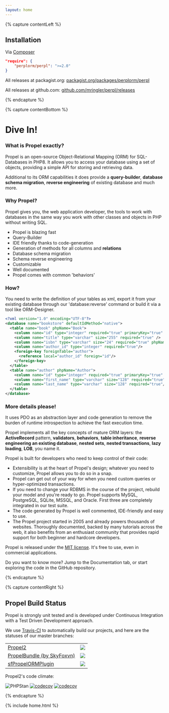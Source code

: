 ```yaml
---
layout: home
---
```




{% capture contentLeft %}
## Installation ##

Via [Composer](https://packagist.org/)

```json
"require": {
    "perplorm/perpl": ">=2.0"
}
```

All releases at packagist.org: [packagist.org/packages/perplorm/perpl](https://packagist.org/packages/perplorm/perpl)

All releases at github.com: [github.com/mringler/perpl/releases](https://github.com/mringler/perpl/releases)

{% endcapture %}


{% capture contentBottom %}
# Dive In! #


### What is Propel exactly? ###

Propel is an open-source Object-Relational Mapping (ORM) for SQL-Databases in PHP8.
It allows you to access your database using a set of objects, providing a simple API for storing and retrieving data.

Additional to its ORM capabilities it does provide a **query-builder**, **database schema migration**, **reverse engineering** of existing database and much more.

### Why Propel? ###

Propel gives you, the web application developer, the tools to work with databases in the same way you work with
other classes and objects in PHP without writing SQL.

* Propel is blazing fast
* Query-Builder
* IDE friendly thanks to code-generation
* Generation of methods for all columns and **relations**
* Database schema migration
* Schema reverse engineering
* Customizable
* Well documented
* Propel comes with common 'behaviors'

### How? ###

You need to write the definition of your tables as xml, export it from your existing database through our 'database:reverse' command or
build it via a tool like ORM-Designer.

```xml
<?xml version="1.0" encoding="UTF-8"?>
<database name="bookstore" defaultIdMethod="native">
  <table name="book" phpName="Book">
    <column name="id" type="integer" required="true" primaryKey="true" autoIncrement="true"/>
    <column name="title" type="varchar" size="255" required="true" />
    <column name="isbn" type="varchar" size="24" required="true" phpName="ISBN"/>
    <column name="author_id" type="integer" required="true"/>
    <foreign-key foreignTable="author">
      <reference local="author_id" foreign="id"/>
    </foreign-key>
  </table>
  <table name="author" phpName="Author">
    <column name="id" type="integer" required="true" primaryKey="true" autoIncrement="true"/>
    <column name="first_name" type="varchar" size="128" required="true"/>
    <column name="last_name" type="varchar" size="128" required="true"/>
  </table>
</database>
```

### More details please! ###

It uses PDO as an abstraction layer and code generation to remove the burden of runtime introspection to achieve the fast execution time.

Propel implements all the key concepts of mature ORM layers: the **ActiveRecord** pattern, **validators**, **behaviors**, **table inheritance**,
**reverse engineering an existing database**, **nested sets**, **nested transactions**, **lazy loading**, **LOB**, you name it.

Propel is built for developers who need to keep control of their code:

* Extensibility is at the heart of Propel's design; whatever you need to customize, Propel allows you to do so in a snap.
* Propel can get out of your way for when you need custom queries or hyper-optimized transactions.
* If you need to change your RDBMS in the course of the project, rebuild your model and you're ready to go. Propel supports MySQL,
PostgreSQL, SQLite, MSSQL, and Oracle. First three are completely integrated in our test suite.
* The code generated by Propel is well commented, IDE-friendly and easy to use.
* The Propel project started in 2005 and already powers thousands of websites. Thoroughly documented, backed by many tutorials
across the web, it also benefits from an enthusiast community that provides rapid support for both beginner and hardcore developers.

Propel is released under the [MIT license](https://github.com/propelorm/Propel2/blob/master/LICENSE). It's free to use, even in commercial applications.

Do you want to know more? Jump to the Documentation tab, or start exploring the code in the GitHub repository.

{% endcapture %}


{% capture contentRight %}
## Propel Build Status ##

Propel is strongly unit tested and is developed under Continuous
Integration with a Test Driven Development approach.

We use [Travis-CI](http://travis-ci.org) to automatically build our projects,
and here are the statuses of our master branches:

<table width="100%" class="ecg">
    <tr>
        <td><a href="https://github.com/propelorm/Propel2">Propel2</a></td><td><img src="https://github.com/propelorm/Propel2/workflows/CI/badge.svg?branch=master" /></td>
    </tr>
    <tr>
        <td><a href="https://github.com/SkyFoxvn/PropelBundle">PropelBundle (by SkyFoxvn)</a></td><td><img src="https://github.com/SkyFoxvn/PropelBundle/actions/workflows/CI%206.0.yml/badge.svg?branch=6.0" /></td>
    </tr>
    <tr>
        <td><a href="https://github.com/propelorm/sfPropelORMPlugin">sfPropelORMPlugin</a></td><td><img src="https://travis-ci.org/propelorm/sfPropelORMPlugin.svg" /></td>
    </tr>
</table>

Propel2's code climate:

<img src="https://img.shields.io/badge/PHPStan-level%207-brightgreen.svg?style=flat" alt="PHPStan">
<a href="https://app.codecov.io/gh/propelorm/Propel2"><img src="https://codecov.io/gh/propelorm/Propel2/branch/master/graph/badge.svg?token=L1thFB9nOG" alt="codecov"></a>
<a href="https://codeclimate.com/github/propelorm/Propel2"><img src="https://codeclimate.com/github/propelorm/Propel2/badges/gpa.svg" alt="codecov"></a>

{% endcapture %}

{% include home.html %}
